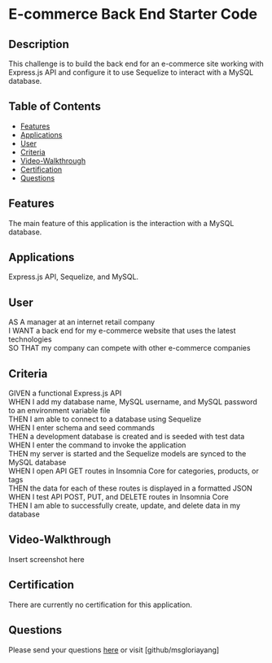 # E-commerce Back End Starter Code
## Description
This challenge is to build the back end for an e-commerce site working with Express.js API and configure it to use Sequelize to interact with a MySQL database.
## Table of Contents
* [Features](#features)
* [Applications](#applications)
* [User](#user)
* [Criteria](#criteria)
* [Video-Walkthrough](#video-walkthrough)
* [Certification](#certification)
* [Questions](#questions)
## Features
The main feature of this application is the interaction with a MySQL database.
## Applications
Express.js API, Sequelize, and MySQL.
## User
AS A manager at an internet retail company<br>
I WANT a back end for my e-commerce website that uses the latest technologies<br>
SO THAT my company can compete with other e-commerce companies<br>
## Criteria
GIVEN a functional Express.js API<br>
WHEN I add my database name, MySQL username, and MySQL password to an environment variable file<br>
THEN I am able to connect to a database using Sequelize<br>
WHEN I enter schema and seed commands<br>
THEN a development database is created and is seeded with test data<br>
WHEN I enter the command to invoke the application<br>
THEN my server is started and the Sequelize models are synced to the MySQL database<br>
WHEN I open API GET routes in Insomnia Core for categories, products, or tags<br>
THEN the data for each of these routes is displayed in a formatted JSON<br>
WHEN I test API POST, PUT, and DELETE routes in Insomnia Core<br>
THEN I am able to successfully create, update, and delete data in my database<br>
## Video-Walkthrough
Insert screenshot here
## Certification
There are currently no certification for this application.
## Questions
Please send your questions [here](mailto:lookmeup@gmail.com?subject=[GitHub]%20Dev%20Connect) or visit [github/msgloriayang]
